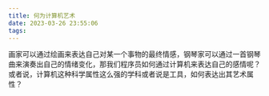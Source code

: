```yaml
---
title: 何为计算机艺术
date: 2023-03-26 23:55:06
tags:
---
```



画家可以通过绘画来表达自己对某一个事物的最终情感，钢琴家可以通过一首钢琴曲来演奏出自己的情绪变化，那我们程序员如何通过计算机来表达自己的感情呢？或者说，计算机这种科学属性这么强的学科或者说是工具，如何表达出其艺术属性？

